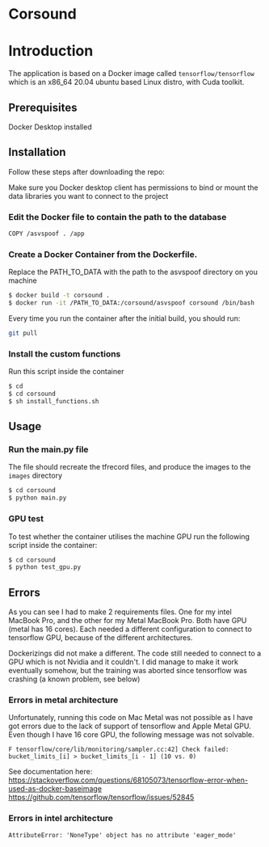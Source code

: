 # Corsound

# Introduction
The application is based on a Docker image called `tensorflow/tensorflow`
which is an x86_64 20.04 ubuntu based Linux distro, with Cuda toolkit.


## Prerequisites 
Docker Desktop installed
## Installation

Follow these steps after downloading the repo:

Make sure you Docker desktop client has permissions to bind or mount the data libraries you want to connect to the project


### Edit the Docker file to contain the path to the database 
````bash
COPY /asvspoof . /app
````
### Create a Docker Container from the Dockerfile. 
Replace the PATH_TO_DATA with the path to the asvspoof directory on you machine
````bash
$ docker build -t corsound .
$ docker run -it /PATH_TO_DATA:/corsound/asvspoof corsound /bin/bash    
````

Every time you run the container after the initial build, you should run:

```bash
git pull
```
### Install the custom functions 
Run this script inside the container
````bash
$ cd
$ cd corsound
$ sh install_functions.sh
````

## Usage
### Run the main.py file
The file should recreate the tfrecord files, and produce the images to the `images` directory
````bash
$ cd corsound
$ python main.py
````

### GPU test
To test whether the container utilises the machine GPU run the following script inside the container:
````bash
$ cd corsound
$ python test_gpu.py
````

## Errors
As you can see I had to make 2 requirements files. 
One for my intel MacBook Pro, and the other for my Metal MacBook Pro.
Both have GPU (metal has 16 cores). Each needed a different configuration to connect to tensorflow
GPU, because of the different architectures.

Dockerizings did not make a different. The code still needed to connect 
to a GPU which is not Nvidia and it couldn't. 
I did manage to make it work eventually somehow, but the training 
was aborted since tensorflow was crashing (a known problem, see below)

### Errors in metal architecture 
Unfortunately, running this code on Mac Metal was not possible as I have got errors
due to the lack of support of tensorflow and Apple Metal GPU.
Even though I have 16 core GPU, the following message was not solvable.

``F tensorflow/core/lib/monitoring/sampler.cc:42] Check failed: bucket_limits_[i] > bucket_limits_[i - 1] (10 vs. 0)
``

See documentation here:
https://stackoverflow.com/questions/68105073/tensorflow-error-when-used-as-docker-baseimage
https://github.com/tensorflow/tensorflow/issues/52845

### Errors in intel architecture



```azure
AttributeError: 'NoneType' object has no attribute 'eager_mode'
```